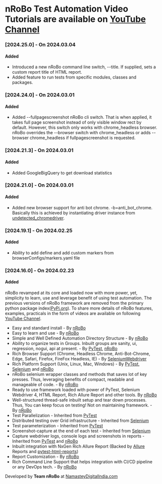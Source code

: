 # nRoBo Test Automation Video Tutorials are available on [YouTube Channel](https://t.ly/FhJzy)

[//]: <> (## Change Log)
[//]: <> (All notable changes to this project will be documented in this file.)
[//]: <> (The format is based on Keep a Changelog keepachangelog.com/)
[//]: <> (and this project adheres to Semantic Versioning semver.org/)

### [2024.25.0] - On 2024.03.04

#### Added
- Introduced a new nRoBo command line switch, --title. If supplied, sets a custom report title of HTML report.
- Added feature to run tests from specific modules, classes and packages. 

### [2024.24.0] - On 2024.03.01

#### Added
- Added --fullpagescreenshot nRoBo cli switch. That is when applied, it takes full page screenshot instead of only visible window rect by default. However, this switch only works with chrome_headless browser. nRoBo overrides the --browser switch with chrome_headless or adds --browser chrome_headless if fullpagescreenshot is requested. 

### [2024.21.3] - On 2024.03.01

#### Added
- Added GoogleBigQuery to get download statistics

### [2024.21.0] - On 2024.03.01

#### Added
- Added new browser support for anti bot chrome. -b=anti_bot_chrome. Basically this is achieved by instantiating driver instance from [undetected_chromedriver](https://pypi.org/project/undetected-chromedriver/).

### [2024.19.1] - On 2024.02.25

#### Added
- Ability to add define and add custom markers from browserConfigs/markers.yaml file

### [2024.16.0] - On 2024.02.23

#### Added
nRoBo revamped at its core and loaded now with more power, yet, simplicity to learn, use and leverage benefit of using test automation. The previous versions of nRoBo framework are removed from the primary python package index([PyPi.org](https://pypi.org/)).
To share more details of nRoBo features, examples, practicals in the form of videos are available on following [YouTube Channel](https://t.ly/FhJzy).

- Easy and standard install - By [nRoBo](https://pypi.org/project/nrobo/)
- Easy to learn and use - By [nRoBo](https://pypi.org/project/nrobo/)
- Simple and Well Defined Automation Directory Structure - By [nRoBo](https://pypi.org/project/nrobo/)
- Ability to organize tests in Groups. Inbuilt groups are sanity, ui, regression, nogui, api at present. - By [PyTest](https://docs.pytest.org/), [nRoBo](https://pypi.org/project/nrobo/)
- Rich Browser Support (Chrome, Headless Chrome, Anti-Bot-Chrome, Edge, Safari, Firefox, FireFox Headless, IE) - By [SeleniumWebdriver](https://www.selenium.dev/documentation/webdriver/)
- Rich Platform Support (Unix, Linux, Mac, Windows) - By [PyTest](https://docs.pytest.org/), [Selenium](https://www.selenium.dev/) and [nRoBo](https://pypi.org/project/nrobo/)
- nRoBo selenium wrapper classes and methods that saves lot of key presses. Thus, leveraging benefits of compact, readable and manageable of code. - By [nRoBo](https://pypi.org/project/nrobo/)
- Ready to use framework loaded with power of PyTest, Selenium Webdriver 4, HTML Report, Rich Allure Report and other tools. By [nRoBo](https://pypi.org/project/nrobo/)
- Well-structured thread-safe inbuilt setup and tear down processes. Thus, You can keep focus on testing! Not on maintaining framework. - By [nRoBo](https://pypi.org/project/nrobo/)
- Test Parallelization - Inherited from [PyTest](https://docs.pytest.org/)
- Distributed testing over Grid infrastructure - Inherited from [Selenium](https://www.selenium.dev/)
- Test parameterization - Inherited from [PyTest](https://docs.pytest.org/)
- Screenshot-capture at the end of each test - Inherited from [Selenium](https://www.selenium.dev/)
- Capture webdriver logs, console logs and screenshots in reports - Inherited from [PyTest](https://docs.pytest.org/) and [nRoBo](https://pypi.org/project/nrobo/)
- Inbuilt integration with NxGen Rich Allure Report (Backed by [Allure](https://allurereport.org/docs/pytest/) Reports and [pytest-html-reports](https://pytest-html.readthedocs.io/en/latest/user_guide.html))
- Report Customization - By [nRoBo](https://pypi.org/project/nrobo/)
- Rich Command Line Support that helps integration with CI/CD pipeline or any DevOps tech. - By [nRoBo](https://pypi.org/project/nrobo/)


Developed by **Team nRoBo** at [NamasteyDigitalIndia.com](NamasteyDigitalIndia.com)